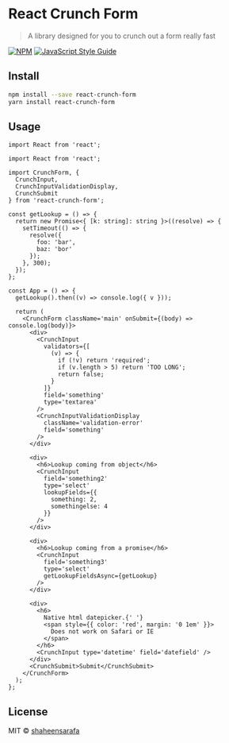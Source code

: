 # React Crunch Form

> A library designed for you to crunch out a form really fast

[![NPM](https://img.shields.io/npm/v/react-crunch-form.svg)](https://www.npmjs.com/package/react-crunch-form) [![JavaScript Style Guide](https://img.shields.io/badge/code_style-standard-brightgreen.svg)](https://standardjs.com)

## Install

```bash
npm install --save react-crunch-form
yarn install react-crunch-form
```

## Usage

```tsx
import React from 'react';

import React from 'react';

import CrunchForm, {
  CrunchInput,
  CrunchInputValidationDisplay,
  CrunchSubmit
} from 'react-crunch-form';

const getLookup = () => {
  return new Promise<{ [k: string]: string }>((resolve) => {
    setTimeout(() => {
      resolve({
        foo: 'bar',
        baz: 'bor'
      });
    }, 300);
  });
};

const App = () => {
  getLookup().then((v) => console.log({ v }));

  return (
    <CrunchForm className='main' onSubmit={(body) => console.log(body)}>
      <div>
        <CrunchInput
          validators={[
            (v) => {
              if (!v) return 'required';
              if (v.length > 5) return 'TOO LONG';
              return false;
            }
          ]}
          field='something'
          type='textarea'
        />
        <CrunchInputValidationDisplay
          className='validation-error'
          field='something'
        />
      </div>

      <div>
        <h6>Lookup coming from object</h6>
        <CrunchInput
          field='something2'
          type='select'
          lookupFields={{
            something: 2,
            somethingelse: 4
          }}
        />
      </div>

      <div>
        <h6>Lookup coming from a promise</h6>
        <CrunchInput
          field='something3'
          type='select'
          getLookupFieldsAsync={getLookup}
        />
      </div>

      <div>
        <h6>
          Native html datepicker.{' '}
          <span style={{ color: 'red', margin: '0 1em' }}>
            Does not work on Safari or IE
          </span>
        </h6>
        <CrunchInput type='datetime' field='datefield' />
      </div>
      <CrunchSubmit>Submit</CrunchSubmit>
    </CrunchForm>
  );
};
```

## License

MIT © [shaheensarafa](https://github.com/shaheensarafa)
